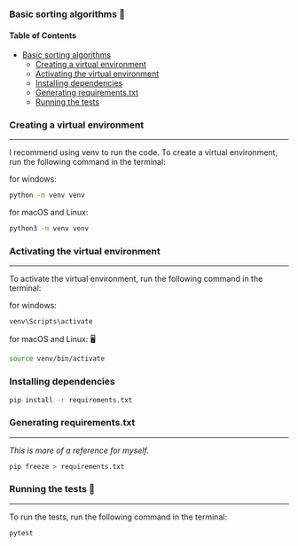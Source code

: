 ### Basic sorting algorithms 🧮

#### Table of Contents

- [Basic sorting algorithms](#basic-sorting-algorithms)
  - [Creating a virtual environment](#creating-a-virtual-environment)
  - [Activating the virtual environment](#activating-the-virtual-environment)
  - [Installing dependencies](#installing-dependencies)
  - [Generating requirements.txt](#generating-requirementstxt)
  - [Running the tests](#running-the-tests)

### Creating a virtual environment

---

I recommend using venv to run the code. To create a virtual environment, run the following command in the terminal:

for windows:

```bash
python -m venv venv
```

for macOS and Linux:

```bash
python3 -m venv venv
```

### Activating the virtual environment

---

To activate the virtual environment, run the following command in the terminal:

for windows:

```bash
venv\Scripts\activate
```

for macOS and Linux: 🖥️

```bash
source venv/bin/activate
```

### Installing dependencies

```bash
pip install -r requirements.txt
```

### Generating requirements.txt

---

_This is more of a reference for myself._

```bash
pip freeze > requirements.txt
```

### Running the tests 🧪

---

To run the tests, run the following command in the terminal:

```bash
pytest
```
